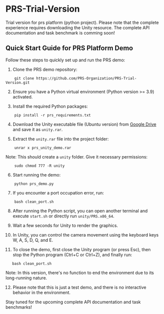 # PRS-Trial-Version
Trial version for prs platform (python project). Please note that the complete experience requires downloading the Unity resource.
The complete API documentation and task benchmark is comming soon!

## Quick Start Guide for PRS Platform Demo

Follow these steps to quickly set up and run the PRS demo:

1. Clone the PRS demo repository:  
```
    git clone https://github.com/PRS-Organization/PRS-Trial-Version.git
```  
2. Ensure you have a Python virtual environment (Python version >= 3.9) activated.

3. Install the required Python packages:  
```
    pip install -r prs_requirements.txt
```
4. Download the Unity executable file (Ubuntu version) from [Google Drive](https://drive.google.com/file/d/1-EjHIvCVAeiMFxyY6JbjvVrzVO0xvn0m/view?usp=sharing) and save it as `unity.rar`.

5. Extract the `unity.rar` file into the project folder:  
```
	unrar x prs_unity_demo.rar
```   
Note: This should create a `unity` folder. Give it necessary permissions:  
```
	sudo chmod 777 -R unity
```
6. Start running the demo:  
```
	python prs_demo.py
```     
7. If you encounter a port occupation error, run:  
```
	bash clean_port.sh
```
8. After running the Python script, you can open another terminal and execute ```start.sh``` or directly run `unity/PRS.x86_64`.

9. Wait a few seconds for Unity to render the graphics.

10. In Unity, you can control the camera movement using the keyboard keys W, A, S, D, Q, and E.

11. To close the demo, first close the Unity program (or press Esc), then stop the Python program (Ctrl+C or Ctrl+Z), and finally run:  
 ```
	bash clean_port.sh
 ```  
Note: In this version, there's no function to end the environment due to its long-running nature.

12. Please note that this is just a test demo, and there is no interactive behavior in the environment.

Stay tuned for the upcoming complete API documentation and task benchmarks!


